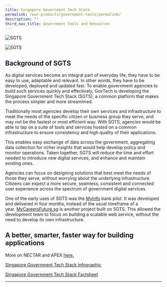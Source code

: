 ```yaml
---
title: Singapore Government Tech Stack
permalink: /our-products/government-tools/permalink/
description: ""
third_nav_title: Government Tools and Resources
---
```

![SGTS](https://d33wubrfki0l68.cloudfront.net/e457fe09780d18d8ddb219b048122fc528a18a3f/f4708/images/programmes/products-and-services/singapore-government-tech-stack-part-1.jpg)

![SGTS](https://d33wubrfki0l68.cloudfront.net/b20393b238f9ffa2cc7f8045c5559b62fc3d9aea/144a6/images/programmes/products-and-services/singapore-government-tech-stack-part-2.jpg)

Background of SGTS
------------------

As digital services become an integral part of everyday life, they have to be easy to use, adaptable and relevant. In other words, they have to be developed, deployed and updated fast. To enable government agencies to build such services quickly and effectively, GovTech is developing the Singapore Government Tech Stack (SGTS), a common platform that makes the process simpler and more streamlined.

Traditionally most agencies develop their own services and infrastructure to meet the needs of the specific citizen or business group they serve, and may not be the fastest or most efficient way. With SGTS, agencies would be able to tap on a suite of tools and services hosted on a common infrastructure to ensure consistency and high quality of their applications.

This enables easy exchange of data across the government, aggregating data collection for richer insights that would help develop policy and monitor operations. Taken together, SGTS will reduce the time and effort needed to introduce new digital services, and enhance and maintain existing ones.

Agencies can focus on designing solutions that best meet the needs of those they serve, without worrying about the underlying infrastructure. Citizens can expect a more secure, seamless, consistent and connected user experience across the spectrum of government digital services.

One of the early uses of SGTS was the [MyInfo](http://myinfo.gov.sg/) bank pilot. It was developed and delivered in four months, instead of the usual timeframe of a year. [MyCareersFuture.sg](http://www.mycareersfuture.sg/) is another project built on SGTS. This allowed the development team to focus on building a scalable web service, without the need to develop its own infrastructure.

A better, smarter, faster way for building applications
-------------------------------------------------------

More on NECTAR and APEX [here.](https://www.tech.gov.sg/media/technews/getting-to-know-nectar-and-apex/)

[Singapore Government Tech Stack Infographic](https://www.tech.gov.sg/images/programmes/products-and-services/sgts-infographic-28-Sep.jpg)

[Singapore Government Tech Stack Factsheet](https://www.tech.gov.sg/files/products-and-services/sg-tech-stack-media-factsheet-sep-2018.pdf)

* * *